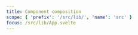 ```yaml
---
title: Component composition
scope: { 'prefix': '/src/lib/', 'name': 'src' }
focus: /src/lib/App.svelte
---
```

